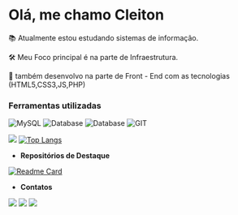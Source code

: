 # **Olá, me chamo Cleiton**

📚 Atualmente estou estudando sistemas de informação.

🛠 Meu Foco principal é na parte de Infraestrutura.

🔧 também desenvolvo na parte de Front - End com as tecnologias (HTML5,CSS3,JS,PHP)

<!--Seção de ferramentas utilizadas-->

### Ferramentas utilizadas

![MySQL](https://img.shields.io/badge/MySQL-00000F?style=for-the-badge&logo=mysql&logoColor=white)
![Database](https://img.shields.io/badge/Oracle-F80000?style=for-the-badge&logo=Oracle&logoColor=white)
![Database](https://img.shields.io/badge/MongoDB-4EA94B?style=for-the-badge&logo=mongodb&logoColor=white)
![GIT](https://img.shields.io/badge/GIT-E44C30?style=for-the-badge&logo=git&logoColor=white)

<!--Estatisticas do GitHub-->
![](https://github-readme-stats.vercel.app/api?username=cleitonmendescoelho&show_icons=true&theme=codeSTACKr)
[![Top Langs](https://github-readme-stats.vercel.app/api/top-langs/?username=cleitonmendescoelho)](https://github.com/anuraghazra/github-readme-stats)

<!--Repositórios mais relevantes-->

* **Repositórios de Destaque**

[![Readme Card](https://github-readme-stats.vercel.app/api/pin/?username=cleitonmendescoelho&repo=Projetos-Front-End)](https://github.com/cleitonmendescoelho/Projetos-Fronf-End)

<!--Meios de contato-->

- **Contatos**

[![](https://img.shields.io/badge/LinkedIn-0077B5?style=for-the-badge&logo=linkedin&logoColor=white)](https://linkedin.com/in/cleitonmendescoelho)
[![](https://img.shields.io/badge/WhatsApp-25D366?style=for-the-badge&logo=whatsapp&logoColor=white)]()
[![](https://img.shields.io/badge/Gmail-D14836?style=for-the-badge&logo=gmail&logoColor=white)]()
